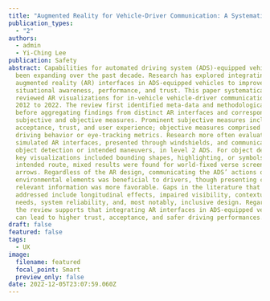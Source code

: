 ```yaml
---
title: "Augmented Reality for Vehicle-Driver Communication: A Systematic Review"
publication_types:
  - "2"
authors:
  - admin
  - Yi-Ching Lee
publication: Safety
abstract: Capabilities for automated driving system (ADS)-equipped vehicles have
  been expanding over the past decade. Research has explored integrating
  augmented reality (AR) interfaces in ADS-equipped vehicles to improve drivers’
  situational awareness, performance, and trust. This paper systematically
  reviewed AR visualizations for in-vehicle vehicle-driver communication from
  2012 to 2022. The review first identified meta-data and methodological trends
  before aggregating findings from distinct AR interfaces and corresponding
  subjective and objective measures. Prominent subjective measures included
  acceptance, trust, and user experience; objective measures comprised various
  driving behavior or eye-tracking metrics. Research more often evaluated
  simulated AR interfaces, presented through windshields, and communicated
  object detection or intended maneuvers, in level 2 ADS. For object detection,
  key visualizations included bounding shapes, highlighting, or symbols. For
  intended route, mixed results were found for world-fixed verse screen-fixed
  arrows. Regardless of the AR design, communicating the ADS’ actions or
  environmental elements was beneficial to drivers, though presenting clear,
  relevant information was more favorable. Gaps in the literature that yet to be
  addressed include longitudinal effects, impaired visibility, contextual user
  needs, system reliability, and, most notably, inclusive design. Regardless,
  the review supports that integrating AR interfaces in ADS-equipped vehicles
  can lead to higher trust, acceptance, and safer driving performances.
draft: false
featured: false
tags:
  - UX
image:
  filename: featured
  focal_point: Smart
  preview_only: false
date: 2022-12-05T23:07:59.060Z
---
```


